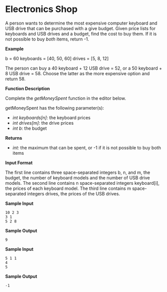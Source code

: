 # Electronics Shop

A person wants to determine the most expensive computer keyboard and USB drive that can be purchased with a give budget. Given price lists for keyboards and USB drives and a budget, find the cost to buy them. If it is not possible to buy *both* items, return -1.

**Example**

b = 60
keyboards = [40, 50, 60]
drives = [5, 8, 12]

The person can buy a 40 keyboard + 12 USB drive = 52, or a 50 keyboard + 8 USB drive = 58. Choose the latter as the more expensive option and return 58.

**Function Description**

Complete the *getMoneySpent* function in the editor below.

getMoneySpent has the following parameter(s):

* *int keyboards[n]*: the keyboard prices
* *int drives[m]*: the drive prices
* *int b*: the budget

**Returns**

* *int:* the maximum that can be spent, or -1 if it is not possible to buy both items

**Input Format**

The first line contains three space-separated integers b, n, and m, the budget, the number of keyboard models and the number of USB drive models.
The second line contains n space-separated integers keyboard[i], the prices of each keyboard model.
The third line contains m space-separated integers drives, the prices of the USB drives.

**Sample Input**

```
10 2 3
3 1
5 2 8
```

**Sample Output**

```
9
```

**Sample Input**

```
5 1 1
4
5
```

**Sample Output**

```
-1
```

